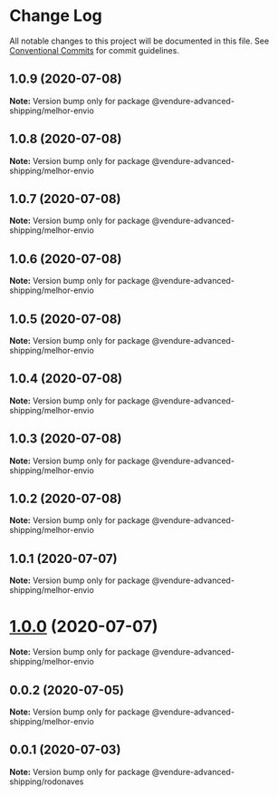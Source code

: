 # Change Log

All notable changes to this project will be documented in this file.
See [Conventional Commits](https://conventionalcommits.org) for commit guidelines.

## 1.0.9 (2020-07-08)

**Note:** Version bump only for package @vendure-advanced-shipping/melhor-envio





## 1.0.8 (2020-07-08)

**Note:** Version bump only for package @vendure-advanced-shipping/melhor-envio





## 1.0.7 (2020-07-08)

**Note:** Version bump only for package @vendure-advanced-shipping/melhor-envio





## 1.0.6 (2020-07-08)

**Note:** Version bump only for package @vendure-advanced-shipping/melhor-envio





## 1.0.5 (2020-07-08)

**Note:** Version bump only for package @vendure-advanced-shipping/melhor-envio





## 1.0.4 (2020-07-08)

**Note:** Version bump only for package @vendure-advanced-shipping/melhor-envio





## 1.0.3 (2020-07-08)

**Note:** Version bump only for package @vendure-advanced-shipping/melhor-envio





## 1.0.2 (2020-07-08)

**Note:** Version bump only for package @vendure-advanced-shipping/melhor-envio





## 1.0.1 (2020-07-07)

**Note:** Version bump only for package @vendure-advanced-shipping/melhor-envio





# [1.0.0](https://github.com/jonyw4/vendure-advanced-shipping/compare/v0.0.2...v1.0.0) (2020-07-07)

**Note:** Version bump only for package @vendure-advanced-shipping/melhor-envio





## 0.0.2 (2020-07-05)

**Note:** Version bump only for package @vendure-advanced-shipping/melhor-envio





## 0.0.1 (2020-07-03)

**Note:** Version bump only for package @vendure-advanced-shipping/rodonaves
